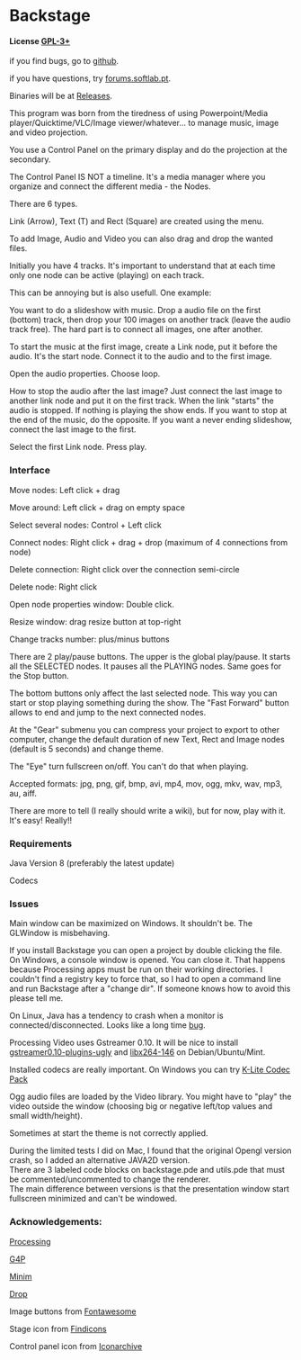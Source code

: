 # Backstage

#### License [GPL-3+](LICENSE)

if you find bugs, go to [github](https://github.com/linux-man/backstage/issues).

if you have questions, try [forums.softlab.pt](http://forums.softlab.pt).

Binaries will be at [Releases](https://github.com/linux-man/backstage/releases).

This program was born from the tiredness of using Powerpoint/Media player/Quicktime/VLC/Image viewer/whatever... to manage music, image and video projection.

You use a Control Panel on the primary display and do the projection at the secondary.

The Control Panel IS NOT a timeline. It's a media manager where you organize and connect the different media - the Nodes.

There are 6 types.

Link (Arrow), Text (T) and Rect (Square) are created using the menu.

To add Image, Audio and Video you can also drag and drop the wanted files.

Initially you have 4 tracks. It's important to understand that at each time only one node can be active (playing) on each track.

This can be annoying but is also usefull. One example:

You want to do a slideshow with music. Drop a audio file on the first (bottom) track, then drop your 100 images on another track (leave the audio track free). The hard part is to connect all images, one after another.

To start the music at the first image, create a Link node, put it before the audio. It's the start node. Connect it to the audio and to the first image.

Open the audio properties. Choose loop.

How to stop the audio after the last image? Just connect the last image to another link node and put it on the first track. When the link "starts" the audio is stopped. If nothing is playing the show ends. If you want to stop at the end of the music, do the opposite. If you want a never ending slideshow, connect the last image to the first.

Select the first Link node. Press play.

### Interface

Move nodes: Left click + drag

Move around: Left click + drag on empty space

Select several nodes: Control + Left click

Connect nodes: Right click + drag + drop (maximum of 4 connections from node)

Delete connection: Right click over the connection semi-circle

Delete node: Right click

Open node properties window: Double click.

Resize window: drag resize button at top-right

Change tracks number: plus/minus buttons

There are 2 play/pause buttons. The upper is the global play/pause. It starts all the SELECTED nodes. It pauses all the PLAYING nodes. Same goes for the Stop button.

The bottom buttons only affect the last selected node. This way you can start or stop playing something during the show. The "Fast Forward" button allows to end and jump to the next connected nodes.

At the "Gear" submenu you can compress your project to export to other computer, change the default duration of new Text, Rect and Image nodes (default is 5 seconds) and change theme.

The "Eye" turn fullscreen on/off. You can't do that when playing.

Accepted formats: jpg, png, gif, bmp, avi, mp4, mov, ogg, mkv, wav, mp3, au, aiff.

There are more to tell (I really should write a wiki), but for now, play with it. It's easy! Really!!

### Requirements

Java Version 8 (preferably the latest update)

Codecs

### Issues

Main window can be maximized on Windows. It shouldn't be. The GLWindow is misbehaving.

If you install Backstage you can open a project by double clicking the file. On Windows, a console window is opened. You can close it. That happens because Processing apps must be run on their working directories. I couldn't find a registry key to force that, so I had to open a command line and run Backstage after a "change dir". If someone knows how to avoid this please tell me.

On Linux, Java has a tendency to crash when a monitor is connected/disconnected. Looks like a long time [bug](https://www.google.pt/search?q=sun.awt.image.BufImgSurfaceData+cannot+be+cast+to+sun.java2d.xr.XRSurfaceData).

Processing Video uses Gstreamer 0.10. It will be nice to install [gstreamer0.10-plugins-ugly](https://launchpad.net/ubuntu/xenial/+package/gstreamer0.10-plugins-ugly) and [libx264-146](https://launchpad.net/ubuntu/xenial/+package/libx264-146) on Debian/Ubuntu/Mint.

Installed codecs are really important. On Windows you can try [K-Lite Codec Pack](https://www.codecguide.com/download_kl.htm)

Ogg audio files are loaded by the Video library. You might have to "play" the video outside the window (choosing big or negative left/top values and small width/height).

Sometimes at start the theme is not correctly applied.

During the limited tests I did on Mac, I found that the original Opengl version crash, so I added an alternative JAVA2D version.  
There are 3 labeled code blocks on backstage.pde and utils.pde that must be commented/uncommented to change the renderer.  
The main difference between versions is that the presentation window start fullscreen minimized and can't be windowed.

### Acknowledgements:

[Processing](https://processing.org/)

[G4P](http://www.lagers.org.uk/g4p/)

[Minim](http://code.compartmental.net/tools/minim/)

[Drop](http://transfluxus.github.io/drop/)

Image buttons from [Fontawesome](http://fontawesome.io/)

Stage icon from [Findicons](http://findicons.com)

Control panel icon from [Iconarchive](http://www.iconarchive.com)
